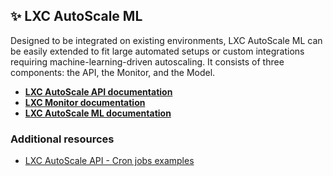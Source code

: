 ## ✨ LXC AutoScale ML
Designed to be integrated on existing environments, LXC AutoScale ML can be easily extended to fit large automated setups or custom integrations requiring machine-learning-driven autoscaling. It consists of three components: the API, the Monitor, and the Model.

- **[LXC AutoScale API documentation](lxc_autoscale_api/README.md)**
- **[LXC Monitor documentation](lxc_monitor/README.md)**
- **[LXC AutoScale ML documentation](lxc_model/README.md)**

### Additional resources

- [LXC AutoScale API - Cron jobs examples](https://github.com/fabriziosalmi/proxmox-lxc-autoscale-ml/blob/main/docs/lxc_autoscale_api/examples/README.md)
  
